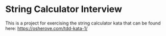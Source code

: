 # String Calculator Interview

This is a project for exercising the string calculator kata that can be found here: https://osherove.com/tdd-kata-1/

